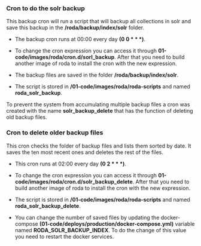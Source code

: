 ### Cron to do the solr backup

This backup cron will run a script that will backup all collections in solr and save this backup in the **/roda/backup/index/solr** folder.

- The backup cron runs at 00:00 every day **(0 0 * * *)**.

- To change the cron expression you can access it through  **01-code/images/roda/cron.d/sorl_backup**. After that you need to build another image of roda to install the cron with the new expression.

- The backup files are saved in the folder **/roda/backup/index/solr**.

- The script is stored in **/01-code/images/roda/roda-scripts** and named **roda_solr_backup**.


To prevent the system from accumulating multiple backup files a cron was created with the name **solr_backup_delete** that has the function of deleting old backup files.

### Cron to delete older backup files

This cron checks the folder of backup files and lists them sorted by date. It saves the ten most recent ones and deletes the rest of the files.

- This cron runs at 02:00 every day **(0 2 * * *)**.

- To change the cron expression you can access it through **01-code/images/roda/cron.d/solr_backup_delete**. After that you need to build another image of roda to install the cron with the new expression.

- The script is stored in **/01-code/images/roda/roda-scripts** and named **roda_solr_backup_delete**.

- You can change the number of saved files by updating the docker-compose **(01-code/deploys/production/docker-compose.yml)** variable named **RODA_SOLR_BACKUP_INDEX**. To do the change of this value you need to restart the docker services. 
